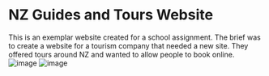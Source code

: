 <H1>NZ Guides and Tours Website</H1>

This is an exemplar website created for a school assignment.
The brief was to create a website for a tourism company that needed a new site. They offered tours around NZ and wanted to allow people to book online.
![image](https://github.com/kmarsbar/NZGuidesAndToursWebsite/assets/109586694/ffd32f1c-1447-482e-8997-e79b829d62ac)
![image](https://github.com/kmarsbar/NZGuidesAndToursWebsite/assets/109586694/16e63e14-5c35-4051-92f9-d2969a77e6bf)

